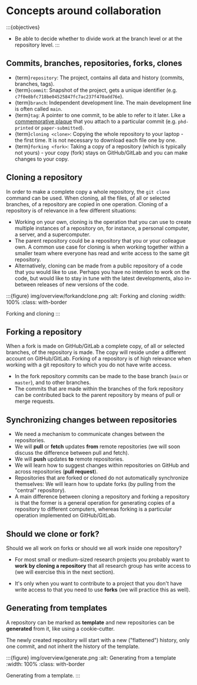 # Concepts around collaboration

:::{objectives}
- Be able to decide whether to divide work at the branch level or at the repository level.
:::


## Commits, branches, repositories, forks, clones

- {term}`repository`: The project, contains all data and history (commits, branches, tags).
- {term}`commit`: Snapshot of the project, gets a unique identifier (e.g. `c7f0e8bfc718be04525847fc7ac237f470add76e`).
- {term}`branch`: Independent development line. The main development line is often called `main`.
- {term}`tag`: A pointer to one commit, to be able to refer to it later. Like a [commemorative plaque](https://en.wikipedia.org/wiki/Commemorative_plaque)
  that you attach to a particular commit (e.g. `phd-printed` or `paper-submitted`).
- {term}`cloning <clone>`: Copying the whole repository to your laptop - the first time. It is not necessary to download each file one by one.
- {term}`forking <fork>`: Taking a copy of a repository (which is typically not yours) - your
  copy (fork) stays on GitHub/GitLab and you can make changes to your copy.


## Cloning a repository

In order to make a complete copy a whole repository, the `git clone` command
can be used. When cloning, all the files, of all or selected branches, of a
repository are copied in one operation. Cloning of a repository is of relevance
in a few different situations:
* Working on your own, cloning is the operation that you can use to create
  multiple instances of a repository on, for instance, a personal computer, a
  server, and a supercomputer.
* The parent repository could be a repository that you or your colleague own. A
  common use case for cloning is when working together within a smaller team
  where everyone has read and write access to the same git repository.
* Alternatively, cloning can be made from a public repository of a code that
  you would like to use. Perhaps you have no intention to work on the code, but
  would like to stay in tune with the latest developments, also in-between
  releases of new versions of the code.


:::{figure} img/overview/forkandclone.png
:alt: Forking and cloning
:width: 100%
:class: with-border

Forking and cloning
:::


## Forking a repository

When a fork is made on GitHub/GitLab a complete copy, of all or selected
branches, of the repository is made. The copy will reside under a different
account on GitHub/GitLab. Forking of a repository is of high relevance when
working with a git repository to which you do not have write access.
- In the fork repository commits can be made to the base branch (`main` or
  `master`), and to other branches.
- The commits that are made within the branches of the fork repository can be
  contributed back to the parent repository by means of pull or merge requests.


## Synchronizing changes between repositories

- We need a mechanism to communicate changes between the repositories.
- We will **pull** or **fetch** updates **from** remote repositories (we will soon discuss the difference between pull and fetch).
- We will **push** updates **to** remote repositories.
- We will learn how to suggest changes within repositories on GitHub and across repositories (**pull request**).
- Repositories that are forked or cloned do not automatically synchronize themselves:
  We will learn how to update forks (by pulling from the "central" repository).
- A main difference between cloning a repository and forking a repository is that the former
  is a general operation for generating copies of a repository to different computers,
  whereas forking is a particular operation implemented on GitHub/GitLab.


## Should we clone or fork?

Should we all work on forks or should we all work inside one repository?

- For most small or medium-sized research projects you probably want to **work by
  cloning a repository** that all research group has write access to (we will
  exercise this in the next section).

- It's only when you want to contribute to a project that you don't have write
  access to that you need to use **forks** (we will practice this as well).


## Generating from templates

A repository can be marked as **template** and new repositories can be
**generated** from it, like using a cookie-cutter.

The newly created repository will start with a new ("flattened") history, only one commit, and not
inherit the history of the template.

:::{figure} img/overview/generate.png
:alt: Generating from a template
:width: 100%
:class: with-border

Generating from a template.
:::
